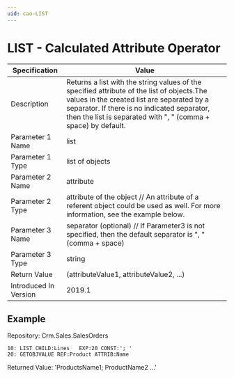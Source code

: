```yaml
---
uid: cao-LIST
---
```


# LIST - Calculated Attribute Operator

| Specification         | Value                                                        |
| --------------------- | ------------------------------------------------------------ |
| Description           | Returns a list with the string values of the specified attribute of the list of objects.The values in the created list are separated by a separator. If there is no indicated separator, then the list is separated with ", " (comma + space) by default.           |
| Parameter 1 Name      | list                                                         |
| Parameter 1 Type      | list of objects                                    |
| Parameter 2 Name      | attribute                                                           |
| Parameter 2 Type      | attribute of the object // An attribute of a referent object could be used as well. For more information, see the example below.                                                         |
| Parameter 3 Name      | separator (optional) // If Parameter3 is not specified, then the default separator is ", " (comma + space)                                                           |
| Parameter 3 Type      | string                                                           |
| Return Value          | (attributeValue1, attributeValue2, ...)                                                         |
| Introduced In Version | 2019.1                                                       |


## Example

Repository: Crm.Sales.SalesOrders 
```
10: LIST CHILD:Lines   EXP:20 CONST:'; '
20: GETOBJVALUE REF:Product ATTRIB:Name
```
Returned Value: 'ProductsName1; ProductName2 ...'
